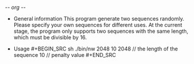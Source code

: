-*- org -*-

* General information
  This program generate two sequences randomly. Please specify your own
  sequences for different uses.  At the current stage, the program only supports
  two sequences with the same length, which must be divisible by 16.

* Usage
#+BEGIN_SRC sh
  ./bin/nw 2048 10
  2048     // the length of the sequence
  10       // penalty value
#+END_SRC
